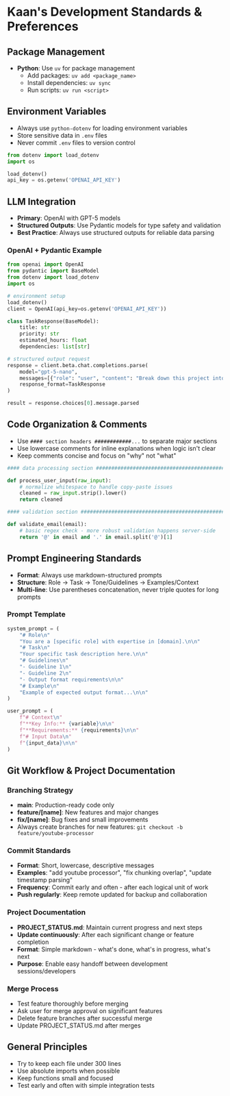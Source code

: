 # Kaan's Development Standards & Preferences

## Package Management
- **Python**: Use `uv` for package management
  - Add packages: `uv add <package_name>`
  - Install dependencies: `uv sync`
  - Run scripts: `uv run <script>`

## Environment Variables
- Always use `python-dotenv` for loading environment variables
- Store sensitive data in `.env` files
- Never commit `.env` files to version control

```python
from dotenv import load_dotenv
import os

load_dotenv()
api_key = os.getenv('OPENAI_API_KEY')
```

## LLM Integration
- **Primary**: OpenAI with GPT-5 models
- **Structured Outputs**: Use Pydantic models for type safety and validation
- **Best Practice**: Always use structured outputs for reliable data parsing

### OpenAI + Pydantic Example

```python
from openai import OpenAI
from pydantic import BaseModel
from dotenv import load_dotenv
import os

# environment setup
load_dotenv()
client = OpenAI(api_key=os.getenv('OPENAI_API_KEY'))

class TaskResponse(BaseModel):
    title: str
    priority: str
    estimated_hours: float
    dependencies: list[str]

# structured output request
response = client.beta.chat.completions.parse(
    model="gpt-5-nano",
    messages=[{"role": "user", "content": "Break down this project into tasks"}],
    response_format=TaskResponse
)

result = response.choices[0].message.parsed
```

## Code Organization & Comments
- Use `#### section headers ############...` to separate major sections
- Use lowercase comments for inline explanations when logic isn't clear
- Keep comments concise and focus on "why" not "what"

```python
#### data processing section ###################################################

def process_user_input(raw_input):
    # normalize whitespace to handle copy-paste issues
    cleaned = raw_input.strip().lower()
    return cleaned

#### validation section ########################################################

def validate_email(email):
    # basic regex check - more robust validation happens server-side
    return '@' in email and '.' in email.split('@')[1]
```

## Prompt Engineering Standards
- **Format**: Always use markdown-structured prompts
- **Structure**: Role → Task → Tone/Guidelines → Examples/Context
- **Multi-line**: Use parentheses concatenation, never triple quotes for long prompts

### Prompt Template

```python
system_prompt = (
    "# Role\n"
    "You are a [specific role] with expertise in [domain].\n\n"
    "# Task\n" 
    "Your specific task description here.\n\n"
    "# Guidelines\n"
    "- Guideline 1\n"
    "- Guideline 2\n"
    "- Output format requirements\n\n"
    "# Example\n"
    "Example of expected output format...\n\n"
)

user_prompt = (
    f"# Context\n"
    f"**Key Info:** {variable}\n\n"
    f"**Requirements:** {requirements}\n\n"
    f"# Input Data\n"
    f"{input_data}\n\n"
)
```

## Git Workflow & Project Documentation

### Branching Strategy
- **main**: Production-ready code only
- **feature/[name]**: New features and major changes
- **fix/[name]**: Bug fixes and small improvements
- Always create branches for new features: `git checkout -b feature/youtube-processor`

### Commit Standards
- **Format**: Short, lowercase, descriptive messages
- **Examples**: "add youtube processor", "fix chunking overlap", "update timestamp parsing"
- **Frequency**: Commit early and often - after each logical unit of work
- **Push regularly**: Keep remote updated for backup and collaboration

### Project Documentation
- **PROJECT_STATUS.md**: Maintain current progress and next steps
- **Update continuously**: After each significant change or feature completion
- **Format**: Simple markdown - what's done, what's in progress, what's next
- **Purpose**: Enable easy handoff between development sessions/developers

### Merge Process
- Test feature thoroughly before merging
- Ask user for merge approval on significant features
- Delete feature branches after successful merge
- Update PROJECT_STATUS.md after merges

## General Principles
- Try to keep each file under 300 lines
- Use absolute imports when possible
- Keep functions small and focused
- Test early and often with simple integration tests